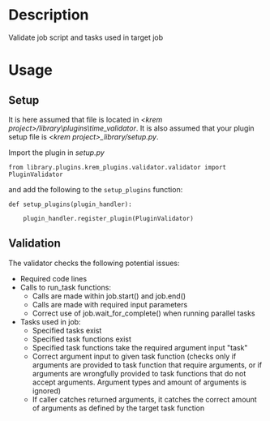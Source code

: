 
# Description

Validate job script and tasks used in target job

# Usage
## Setup
It is here assumed that file is located in _\<krem project\>/library\plugins\time\_validator_.
It is also assumed that your plugin setup file is _\<krem project\>\_library/setup.py_.

Import the plugin in _setup.py_

```
from library.plugins.krem_plugins.validator.validator import PluginValidator
```

and add the following to the `setup_plugins` function:

```
def setup_plugins(plugin_handler):

    plugin_handler.register_plugin(PluginValidator)
```

## Validation
The validator checks the following potential issues:

* Required code lines
* Calls to run_task functions: 
	* Calls are made within job.start() and job.end()
	* Calls are made with required input parameters
	* Correct use of job.wait_for_complete() when running parallel tasks
* Tasks used in job:
	* Specified tasks exist
	* Specified task functions exist
	* Specified task functions take the required argument input "task"
	* Correct argument input to given task function (checks only if arguments are provided to task function that require arguments, or if arguments are wrongfully provided to task functions that do not accept arguments. Argument types and amount of arguments is ignored)
	* If caller catches returned arguments, it catches the correct amount of arguments as defined by the target task function
